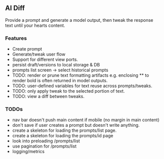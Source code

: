 ## AI Diff

Provide a prompt and generate a model output, then tweak the response text until your hearts content.

### Features
- Create prompt
- Generate/tweak user flow
- Support for different view ports.
- persist draft/versions to local storage & DB
- prompts list screen -> select historical prompts
- TODO: render or prune text formatting artifacts e.g. enclosing ** to render bold is often returned in model outputs.
- TODO: user-defined variables for text reuse across prompts/tweaks.
- TODO: only apply tweak to the selected portion of text.
- TODO: view a diff between tweaks.

### TODOs
- nav bar doesn't push main content if mobile (no margin in main content)
- don't save if user creates a prompt but doesn't write anything.
- create a skeleton for loading the prompts/list page.
- create a skeleton for loading the prompts/id page
- look into preloading /prompts/list
- use pagination for /prompts/list
- logging/metrics